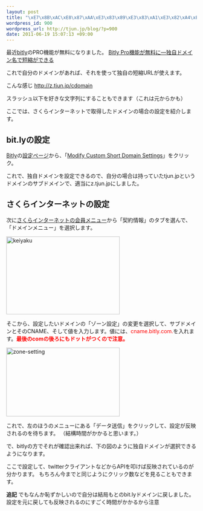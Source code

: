 ```yaml
--- 
layout: post
title: "\xE7\x8B\xAC\xE8\x87\xAA\xE3\x83\x89\xE3\x83\xA1\xE3\x82\xA4\xE3\x83\xB3\xE3\x81\xAE\xE7\x9F\xAD\xE7\xB8\xAEURL\xE3\x82\x92\xE4\xBD\xBF\xE3\x81\x86"
wordpress_id: 900
wordpress_url: http://tjun.jp/blog/?p=900
date: 2011-06-19 15:07:13 +09:00
---
```

最近<a href="http://bitly.com/">bitly</a>のPRO機能が無料になりました。
<a href="http://jp.techcrunch.com/archives/20110615bitly-makes-its-bitly-pro-features-free-to-all-users/">Bitly Pro機能が無料に―独自ドメイン名で短縮ができる</a>

これで自分のドメインがあれば、それを使って独自の短縮URLが使えます。

こんな感じ
http://z.tjun.jp/cdomain  

スラッシュ以下を好きな文字列にすることもできます（これは元からかも）



ここでは、さくらインターネットで取得したドメインの場合の設定を紹介します。


<h2>bit.lyの設定</h2>
<a href="http://bitly.com/">Bitly</a>の<a href="http://bitly.com/a/account">設定ページ</a>から、「<a href="http://bitly.com/a/custom_domain_settings">Modify Custom Short Domain Settings</a>」をクリック。

これで、独自ドメインを設定できるので、自分の場合は持っていたtjun.jpというドメインのサブドメインで、適当にz.tjun.jpにしました。

<h2>さくらインターネットの設定</h2>
次に<a href="https://secure.sakura.ad.jp/menu/top/index.php">さくらインターネットの会員メニュー</a>から「契約情報」のタブを選んで、「ドメインメニュー」を選択します。

<a rel="attachment wp-att-902" href="http://tjun.jp/blog/2011/06/original_domain_bitly/keiyaku/"><img src="http://tjun.jp/blog/wp-content/uploads/2011/06/keiyaku-300x206.jpg" title="keiyaku" width="300" height="206" class="aligncenter size-medium wp-image-902" /></a>

そこから、設定したいドメインの「ゾーン設定」の変更を選択して、サブドメインとそのCNAME、そして値を入力します。値には、<span style="color: #ff0000;">cname.bitly.com.</span>を入れます。<span style="color: #ff0000;"><strong>最後のcomの後ろにもドットがつくので注意。</strong></span>

<a rel="attachment wp-att-903" href="http://tjun.jp/blog/2011/06/original_domain_bitly/zone-setting/"><img src="http://tjun.jp/blog/wp-content/uploads/2011/06/zone-setting-300x182.jpg" title="zone-setting" width="300" height="182" class="aligncenter size-medium wp-image-903" /></a>

これで、左のほうのメニューにある「データ送信」をクリックして、設定が反映されるのを待ちます。
（結構時間がかかると思います。）

で、bitlyの方でそれが確認出来れば、下の図のように独自ドメインが選択できるようになります。

ここで設定して、twitterクライアントなどからAPIを叩けば反映されているのが分かります。
もちろん今までと同じようにクリック数などを見ることもできます。

<strong>追記</strong>
でもなんか恥ずかしいので自分は結局もとのbit.lyドメインに戻しました。
設定を元に戻しても反映されるのにすごく時間がかかるから注意
